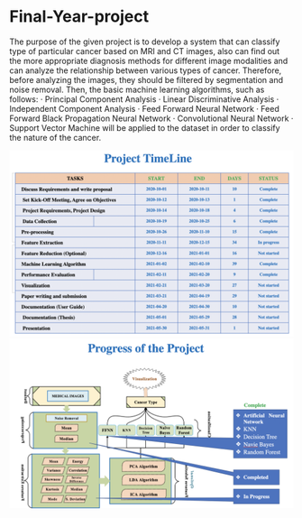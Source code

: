 # Final-Year-project 
The purpose of the given project is to develop a system that can classify type of particular cancer based on MRI and CT images, also can find out the more appropriate diagnosis methods for different image modalities and can analyze the relationship between various types of cancer. Therefore, before analyzing the images, they should be filtered by segmentation and noise removal. Then, the basic machine learning algorithms, such as follows:
· Principal Component Analysis 
· Linear Discriminative Analysis 
· Independent Component Analysis 
· Feed Forward Neural Network 
· Feed Forward Black Propagation Neural Network 
· Convolutional Neural Network 
· Support Vector Machine will be applied to the dataset in order to classify the nature of the cancer.

![alt text](ProjectTimeLine.png?raw=true "TimeLine")
![alt text](ProjectWorkSchema.png?raw=true "ProjectWorkSchema")
